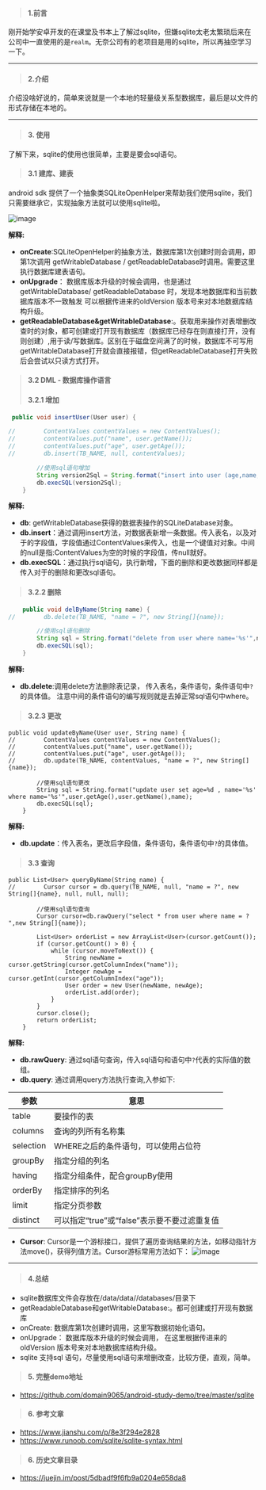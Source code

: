 
> ####  1.前言
刚开始学安卓开发的在课堂及书本上了解过sqlite，但嫌sqlite太老太繁琐后来在公司中一直使用的是`realm`。无奈公司有的老项目是用的sqlite，所以再抽空学习一下。

---

> #### 2.介绍
介绍没啥好说的，简单来说就是一个本地的轻量级关系型数据库，最后是以文件的形式存储在本地的。

---

> #### 3. 使用
了解下来，sqlite的使用也很简单，主要是要会sql语句。


> #### 3.1 建库、建表
android sdk 提供了一个抽象类SQLiteOpenHelper来帮助我们使用sqlite，我们只需要继承它，实现抽象方法就可以使用sqlite啦。


![image](https://s2.ax1x.com/2019/12/01/QeIxRP.png)

**解释:**<br>

- **onCreate**:SQLiteOpenHelper的抽象方法，数据库第1次创建时则会调用，即第1次调用 getWritableDatabase / getReadableDatabase时调用。需要这里执行数据库建表语句。
- **onUpgrade**： 数据库版本升级的时候会调用，也是通过getWritableDatabase/ getReadableDatabase 时，发现本地数据库和当前数据库版本不一致触发 可以根据传进来的oldVersion 版本号来对本地数据库结构升级。
- **getReadableDatabase&getWritableDatabase**:。获取用来操作对表增删改查时的对象，都可创建或打开现有数据库（数据库已经存在则直接打开，没有则创建）,用于读/写数据库。区别在于磁盘空间满了的时候，数据库不可写用getWritableDatabase打开就会直接报错，但getReadableDatabase打开失败后会尝试以只读方式打开。

> #### 3.2 DML - 数据库操作语言
> #### 3.2.1 增加

```java
 public void insertUser(User user) {

//        ContentValues contentValues = new ContentValues();
//        contentValues.put("name", user.getName());
//        contentValues.put("age", user.getAge());
//        db.insert(TB_NAME, null, contentValues);

        //使用sql语句增加
        String version2Sql = String.format("insert into user (age,name,sex) values (%d,'%s',%d)",user.getAge(),user.getName(),1);
        db.execSQL(version2Sql);
    }
```
**解释:**<br>
- **db**: getWritableDatabase获得的数据表操作的SQLiteDatabase对象。
- **db.insert**：通过调用insert方法，对数据表新增一条数据。传入表名，以及对于的字段值，字段值通过ContentValues来传入，也是一个键值对对象。中间的null是指:ContentValues为空的时候的字段值，传null就好。
- **db.execSQL**：通过执行sql语句，执行新增，下面的删除和更改数据同样都是传入对于的删除和更改sql语句。
> #### 3.2.2 删除
```java
    public void delByName(String name) {
//        db.delete(TB_NAME, "name = ?", new String[]{name});

        //使用sql语句删除
        String sql = String.format("delete from user where name='%s'",name);
        db.execSQL(sql);
    }
```
**解释:**<br>
- **db.delete**:调用delete方法删除表记录， 传入表名，条件语句，条件语句中`?`的具体值。 注意中间的条件语句的编写规则就是去掉正常sql语句中where。
> #### 3.2.3 更改
```
public void updateByName(User user, String name) {
//        ContentValues contentValues = new ContentValues();
//        contentValues.put("name", user.getName());
//        contentValues.put("age", user.getAge());
//        db.update(TB_NAME, contentValues, "name = ?", new String[]{name});

        //使用sql语句更改
        String sql = String.format("update user set age=%d , name='%s' where name='%s'",user.getAge(),user.getName(),name);
        db.execSQL(sql);
    }
```
**解释:**<br>
- **db.update**：传入表名，更改后字段值，条件语句，条件语句中`?`的具体值。
> #### 3.3 查询
```
public List<User> queryByName(String name) {
//        Cursor cursor = db.query(TB_NAME, null, "name = ?", new String[]{name}, null, null, null);

        //使用sql语句查询
        Cursor cursor=db.rawQuery("select * from user where name = ? ",new String[]{name});

        List<User> orderList = new ArrayList<User>(cursor.getCount());
        if (cursor.getCount() > 0) {
            while (cursor.moveToNext()) {
                String newName = cursor.getString(cursor.getColumnIndex("name"));
                Integer newAge = cursor.getInt(cursor.getColumnIndex("age"));
                User order = new User(newName, newAge);
                orderList.add(order);
            }
        }
        cursor.close();
        return orderList;
    }
```
**解释:**<br>
- **db.rawQuery**: 通过sql语句查询，传入sql语句和语句中`?`代表的实际值的数组。
- **db.query**: 通过调用query方法执行查询,入参如下:<BR>


| 参数     | 意思                             |
| --------- | ------------------------------------------- |
| table     | 要操作的表                             |
| columns   | 查询的列所有名称集                 |
| selection | WHERE之后的条件语句，可以使用占位符 |
| groupBy   | 指定分组的列名                       |
| having    | 指定分组条件，配合groupBy使用    |
| orderBy   | 指定排序的列名                       |
| limit     | 指定分页参数                          |
| distinct  | 可以指定“true”或“false”表示要不要过滤重复值 |
- **Cursor**: Cursor是一个游标接口，提供了遍历查询结果的方法，如移动指针方法move()，获得列值方法。Cursor游标常用方法如下：
![image](https://upload-images.jianshu.io/upload_images/115957-7e7068ef5a687b48.png?imageMogr2/auto-orient/strip|imageView2/2/w/761/format/webp)
---

> #### 4.总结
- sqlite数据库文件会存放在/data/data/<package name>/databases/目录下
- getReadableDatabase和getWritableDatabase:。都可创建或打开现有数据库
- onCreate: 数据库第1次创建时调用，这里写数据初始化语句。
- onUpgrade： 数据库版本升级的时候会调用， 在这里根据传进来的oldVersion 版本号来对本地数据库结构升级。
- sqlite 支持sql 语句，尽量使用sql语句来增删改查，比较方便，直观，简单。

> #### 5. 完整demo地址
- https://github.com/domain9065/android-study-demo/tree/master/sqlite
> #### 6. 参考文章
- https://www.jianshu.com/p/8e3f294e2828
- https://www.runoob.com/sqlite/sqlite-syntax.html
> #### 6. 历史文章目录
- https://juejin.im/post/5dbadf9f6fb9a0204e658da8

